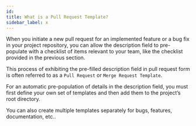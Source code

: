 ```yaml
---
id:
title: What is a Pull Request Template?
sidebar_label: x
---
```


<!-- ####  -->

When you initiate a new pull request for an implemented feature or a bug fix in your project repository, you can allow the description field to pre-populate with  a checklist of items relevant to your team, like the checklist provided in the previous section.

This process of exhibiting the pre-filled description field in pull request form is often referred to as a `Pull Request` or `Merge Request Template`.


For an automatic pre-population of details in the description field, you must first define your own set of templates and then add them to the project’s root directory.

You can also create multiple templates separately for bugs, features, documentation, etc..
